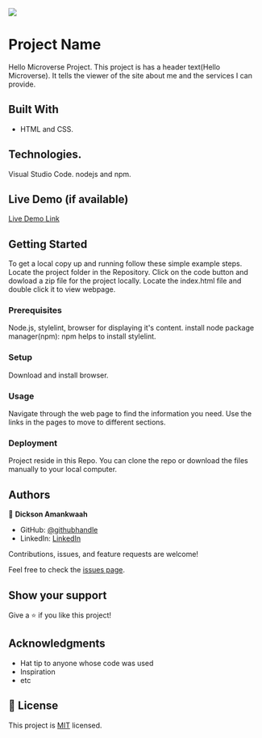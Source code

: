 ![](https://img.shields.io/badge/Microverse-blueviolet)

# Project Name

Hello Microverse Project.
This project is has a header text(Hello Microverse). It tells the viewer of the site about me and the services I can provide.


## Built With

- HTML and CSS.
## Technologies.
Visual Studio Code.
nodejs and npm.

## Live Demo (if available)

[Live Demo Link](https://livedemo.com)


## Getting Started




To get a local copy up and running follow these simple example steps.
Locate the project folder in the Repository.
Click on the code button and dowload a zip file for the project locally.
Locate the index.html file and double click it to view webpage.

### Prerequisites
Node.js, stylelint, browser for displaying it's content.
install node package manager(npm): npm helps to install stylelint.


### Setup
Download and install browser.

### Usage
Navigate through the web page to find the information you need. Use the links in the pages to move to different sections.


### Deployment
  Project reside in this Repo. You can clone the repo or download the files manually to your local computer.



## Authors

👤 **Dickson Amankwaah**

- GitHub: [@githubhandle](https://github.com/spydaspider/Micronaut-Dickson-Amankwah)
- LinkedIn: [LinkedIn](https://www.linkedin.com/in/spyda-spider-a64373131/)



Contributions, issues, and feature requests are welcome!

Feel free to check the [issues page](../../issues/).

## Show your support

Give a ⭐️ if you like this project!

## Acknowledgments

- Hat tip to anyone whose code was used
- Inspiration
- etc

## 📝 License

This project is [MIT](./MIT.md) licensed.
